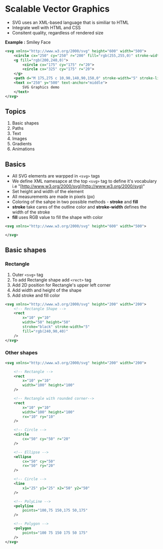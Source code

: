# Scalable Vector Graphics

* SVG uses an XML-based language that is similiar to HTML
* Integrate well with HTML and CSS
* Consitent quality, regardless of rendered size

**Example :**  Smiley Face
```xml
<svg xmlns="http://www.w3.org/2000/svg" height="600" width="500">
    <circle cx="250" cy="250" r="200" fill="rgb(255,255,0)" stroke-width="5"/>
    <g fill="rgb(200,240,0)">
        <circle cx="175" cy="175" r="20">
        <circle cx="325" cy="175" r="20">
    </g>
    <path d="M 175,275 c 10,90,140,90,150,0" stroke-width="5" stroke-linecap="round" fill="transparent"/>
    <text x="250" y="500" text-anchor="middle">
        SVG Graphics demo
    </text>
</svg>
```
## Topics
1. Basic shapes
2. Paths
3. Text
4. Images
5. Gradients
6. Animations


## Basics
* All SVG elements are warpped in `<svg>` tags
* We define XML namesapce at the top `<svg>` tag to define it's vocabulary i.e "[http://www.w3.org/2000/svg](http://www.w3.org/2000/svg)"
* Set height and width of the element
* All measurements are made in pixels (px)
* Coloring of the sahpe in two possible methods - **stroke** and **fill**
* **stroke** take cares of the outline color and **stroke-width** defines the width of the stroke
* **fill** uses RGB value to fill the shape with color

```xml
<svg xmlns="http://www.w3.org/2000/svg" height="600" width="500">

</svg>
```

## Basic shapes
### Rectangle
1. Outer `<svg>` tag
2. To add Rectangle shape add `<rect>` tag
3. Add 2D position for Rectangle's upper left corner
4. Add width and height of the shape
7. Add stroke and fill color

```xml
<svg xmlns="http://www.w3.org/2000/svg" height="200" width="200">
    <!-- Rectangle Shape -->
    <rect
        x="10" y="10"
        width="50" height="50"
        stroke="black" stroke-width="5"
        fill="rgb(240,90,40)"
    />
</svg>
```

### Other shapes
```xml
<svg xmlns="http://www.w3.org/2000/svg" height="200" width="200">

    <!-- Rectangle -->
    <rect
        x="10" y="10"
        width="100" height="100"
    />

    <!-- Rectangle with rounded corner-->
    <rect
        x="10" y="10"
        width="100" height="100"
        rx="10" ry="10"
    />

    <!-- Circle -->
    <circle
        cx="50" cy="50" r="20"
    />

    <!-- Ellipse -->
    <ellipse
        cx="50" cy="50"
        rx="50" ry="20"
    />

    <!-- Circle -->
    <line
        x1="25" y1="25" x2="50" y2="50"
    />

    <!-- PolyLine -->
    <polyline
        points="100,75 150,175 50,175"
    />

    <!-- Polygon -->
    <polygon
        points="100 75 150 175 50 175"
    />
</svg>
```